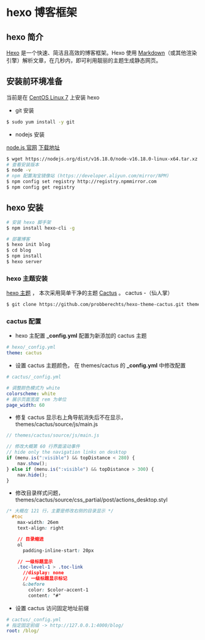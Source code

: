 # hexo 博客框架

## hexo 简介

[Hexo](https://hexo.io/zh-cn/) 是一个快速、简洁且高效的博客框架。Hexo 使用 [Markdown](http://daringfireball.net/projects/markdown/)（或其他渲染引擎）解析文章，在几秒内，即可利用靓丽的主题生成静态网页。

## 安装前环境准备

当前是在 [CentOS Linux 7](https://www.centos.org/) 上安装 hexo

- git 安装

```bash
$ sudo yum install -y git
```

- nodejs 安装

[node.js 官网](https://nodejs.org/en/)  [下载地址](https://nodejs.org/dist/v16.18.0/node-v16.18.0-linux-x64.tar.xz)

```bash
$ wget https://nodejs.org/dist/v16.18.0/node-v16.18.0-linux-x64.tar.xz
# 查看安装版本
$ node -v
# npm 配置淘宝镜像站 (https://developer.aliyun.com/mirror/NPM)
$ npm config set registry http://registry.npmmirror.com
$ npm config get registry
```

## hexo 安装

```bash
# 安装 hexo 脚手架
$ npm install hexo-cli -g

# 部署博客
$ hexo init blog
$ cd blog
$ npm install
$ hexo server
```

### hexo 主题安装

[hexo 主题](https://hexo.io/themes/) ， 本次采用简单干净的主题 [Cactus](https://github.com/probberechts/hexo-theme-cactus) 。 cactus -（仙人掌）

```bash
$ git clone https://github.com/probberechts/hexo-theme-cactus.git themes/cactus
```

### cactus 配置

- hexo 主配置 **_config.yml** 配置为新添加的 cactus 主题

```yaml
# hexo/_config.yml
theme: cactus
```

- 设置 cactus 主题颜色， 在 themes/cactus 的 **_config.yml** 中修改配置 

```yaml
# cactus/_config.yml

# 调整颜色模式为 white
colorscheme: white
# 展示页面宽度 rem 为单位
page_width: 60
```

- 修复 cactus 显示右上角导航消失后不在显示，themes/cactus/source/js/main.js

```javascript
// themes/cactus/source/js/main.js

// 修改大概第 60 行界面滚动事件
// hide only the navigation links on desktop
if (menu.is(":visible") && topDistance < 280) {
    nav.show();
} else if (menu.is(":visible") && topDistance > 300) {
    nav.hide();
}
```

- 修改目录样式问题，themes/cactus/source/css\_partial/post/actions_desktop.styl

```css
/* 大概在 121 行，主要是修改右侧的目录显示 */
  #toc
    max-width: 26em
    text-align: right

    // 目录缩进
    ol
      padding-inline-start: 20px

    // 一级标题显示
    .toc-level-1 > .toc-link
      //display: none
	  // 一级标题显示标记
      &:before
        color: $color-accent-1
        content: "#"
```

- 设置 cactus 访问固定地址前缀

```yaml
# cactus/_config.yml
# 指定固定前缀 -> http://127.0.0.1:4000/blog/
root: /blog/
```

